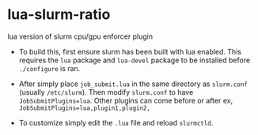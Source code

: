 # lua-slurm-ratio
lua version of slurm cpu/gpu enforcer plugin

- To build this, first ensure slurm has been built with lua enabled. This requires 
the `lua` package and `lua-devel` package to be installed before `./configure` is ran.


- After simply place `job_submit.lua` in the same directory as `slurm.conf` (usually `/etc/slurm`). Then
modify `slurm.conf` to have `JobSubmitPlugins=lua`. Other plugins can come before or after ex, `JobSubmitPlugins=lua,plugin1,plugin2,`

- To customize simply edit the `.lua` file and reload `slurmctld`. 
